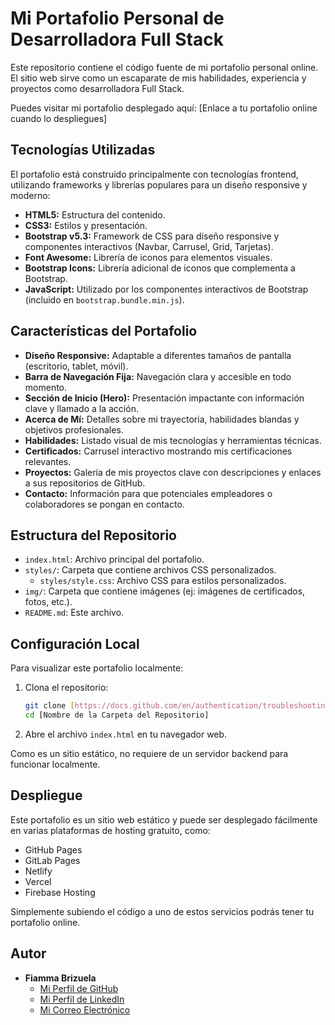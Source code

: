 # Mi Portafolio Personal de Desarrolladora Full Stack

Este repositorio contiene el código fuente de mi portafolio personal online. El sitio web sirve como un escaparate de mis habilidades, experiencia y proyectos como desarrolladora Full Stack.

Puedes visitar mi portafolio desplegado aquí: [Enlace a tu portafolio online cuando lo despliegues]

## Tecnologías Utilizadas

El portafolio está construido principalmente con tecnologías frontend, utilizando frameworks y librerías populares para un diseño responsive y moderno:

* **HTML5:** Estructura del contenido.
* **CSS3:** Estilos y presentación.
* **Bootstrap v5.3:** Framework de CSS para diseño responsive y componentes interactivos (Navbar, Carrusel, Grid, Tarjetas).
* **Font Awesome:** Librería de iconos para elementos visuales.
* **Bootstrap Icons:** Librería adicional de iconos que complementa a Bootstrap.
* **JavaScript:** Utilizado por los componentes interactivos de Bootstrap (incluido en `bootstrap.bundle.min.js`).

## Características del Portafolio

* **Diseño Responsive:** Adaptable a diferentes tamaños de pantalla (escritorio, tablet, móvil).
* **Barra de Navegación Fija:** Navegación clara y accesible en todo momento.
* **Sección de Inicio (Hero):** Presentación impactante con información clave y llamado a la acción.
* **Acerca de Mí:** Detalles sobre mi trayectoria, habilidades blandas y objetivos profesionales.
* **Habilidades:** Listado visual de mis tecnologías y herramientas técnicas.
* **Certificados:** Carrusel interactivo mostrando mis certificaciones relevantes.
* **Proyectos:** Galería de mis proyectos clave con descripciones y enlaces a sus repositorios de GitHub.
* **Contacto:** Información para que potenciales empleadores o colaboradores se pongan en contacto.

## Estructura del Repositorio

* `index.html`: Archivo principal del portafolio.
* `styles/`: Carpeta que contiene archivos CSS personalizados.
    * `styles/style.css`: Archivo CSS para estilos personalizados.
* `img/`: Carpeta que contiene imágenes (ej: imágenes de certificados, fotos, etc.).
* `README.md`: Este archivo.

## Configuración Local

Para visualizar este portafolio localmente:

1.  Clona el repositorio:
    ```bash
    git clone [https://docs.github.com/en/authentication/troubleshooting-ssh/using-ssh-over-the-https-port](https://docs.github.com/en/authentication/troubleshooting-ssh/using-ssh-over-the-https-port)
    cd [Nombre de la Carpeta del Repositorio]
    ```
2.  Abre el archivo `index.html` en tu navegador web.

Como es un sitio estático, no requiere de un servidor backend para funcionar localmente.

## Despliegue

Este portafolio es un sitio web estático y puede ser desplegado fácilmente en varias plataformas de hosting gratuito, como:

* GitHub Pages
* GitLab Pages
* Netlify
* Vercel
* Firebase Hosting

Simplemente subiendo el código a uno de estos servicios podrás tener tu portafolio online.

## Autor

* **Fiamma Brizuela**
    * [Mi Perfil de GitHub](https://github.com/FiammaB)
    * [Mi Perfil de LinkedIn](https://www.linkedin.com/in/fiamma-brizuela-16195224b)
    * [Mi Correo Electrónico](mailto:brizuelafiamma6@gmail.com)
